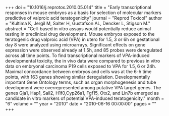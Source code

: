 +++
doi = "10.1016/j.reprotox.2010.05.014"
title = "Early transcriptional responses in mouse embryos as a basis for selection of molecular markers predictive of valproic acid teratogenicity"
journal = "Reprod Toxicol"
author = "Kultima K, Jergil M, Salter H, Gustafson AL, Dencker L, Stigson M."
abstract = "Cell-based in vitro assays would potentially reduce animal testing in preclinical drug development. Mouse embryos exposed to the teratogenic drug valproic acid (VPA) in utero for 1.5, 3 or 6h on gestational day 8 were analyzed using microarrays. Significant effects on gene expression were observed already at 1.5h, and 85 probes were deregulated across all time points. To find transcriptional markers of VPA-induced developmental toxicity, the in vivo data were compared to previous in vitro data on embryonal carcinoma P19 cells exposed to VPA for 1.5, 6 or 24h. Maximal concordance between embryos and cells was at the 6-h time points, with 163 genes showing similar deregulation. Developmentally important Gene Ontology terms, such as organ morphogenesis and tube development were overrepresented among putative VPA target genes. The genes Gja1, Hap1, Sall2, H1f0,Cyp26a1, Fgf15, Otx2, and Lin7b emerged as candidate in vitro markers of potential VPA-induced teratogenicity."
month = "6"
volume = ""
year = "2010"
date = "2010-06-16 00:00:00"
pages = ""
+++

